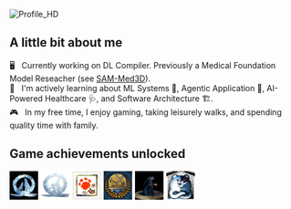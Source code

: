 ![Profile_HD](https://github.com/user-attachments/assets/d8db500d-e059-4dce-a7de-49ab18fdfc2d)

## A little bit about me

🖥️ &nbsp; Currently working on DL Compiler. Previously a Medical Foundation Model Reseacher (see [SAM-Med3D](https://github.com/uni-medical/SAM-Med3D.git)).\
🧠 &nbsp; I'm actively learning about ML Systems 🔧, Agentic Application 🤖, AI-Powered Healthcare 🩺, and Software Architecture 🏗️.\
🎮 &nbsp; In my free time, I enjoy gaming, taking leisurely walks, and spending quality time with family.

## Game achievements unlocked

<div style="display: flex; justify-content: flex-start; gap: 5px;">
  <img src="assets/BearAndWolf.jpg"  width="50" alt="Game Achievement">
  <img src="assets/FatherAndSon.jpg" width="50" alt="Game Achievement">
  <img src="assets/MHR.png"          width="50" alt="Game Achievement">
  <img src="assets/MHW.png"          width="50" alt="Game Achievement">
  <img src="assets/DarkSouls.png"    width="50" alt="Game Achievement">
  <img src="assets/DanganronpaV3.png"    width="50" alt="Game Achievement">
</div>
